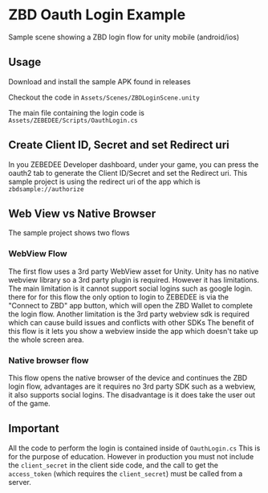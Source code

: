 # ZBD Oauth Login Example

Sample scene showing a ZBD login flow for unity mobile (android/ios)

## Usage

Download and install the sample APK found in releases

Checkout the code in ```Assets/Scenes/ZBDLoginScene.unity```

The main file containing the login code is ```Assets/ZEBEDEE/Scripts/OauthLogin.cs```
 
## Create Client ID, Secret and set Redirect uri

In you ZEBEDEE Developer dashboard, under your game, you can press the oauth2 tab to generate the Client ID/Secret and set the Redirect uri. 
This sample project is using the redirect uri of the app which is ```zbdsample://authorize```

## Web View vs Native Browser

The sample project shows two flows

### WebView Flow
The first flow uses a 3rd party WebView asset for Unity.
Unity has no native webview library so a 3rd party plugin is required. However it has limitations. The main limitation is it cannot support social logins such as google login. there for for this flow the only option to login to ZEBEDEE is via the "Connect to ZBD" app button, which will open the ZBD Wallet to complete the login flow. Another limitation is the 3rd party webview sdk is required which can cause build issues and conflicts with other SDKs The benefit of this flow is it lets you show a webview inside the app which doesn't take up the whole screen area.

### Native browser flow
This flow opens the native browser of the device and continues the ZBD login flow, advantages are it requires no 3rd party SDK such as a webview, it also supports social logins. The disadvantage is it does take the user out of the game.

## Important 

All the code to perform the login is contained inside of ```OauthLogin.cs```
This is for the purpose of education.
However in production you must not include the ```client_secret``` in the client side code, and the call to get the ```access_token``` (which requires the ```client_secret```) must be called from a server.